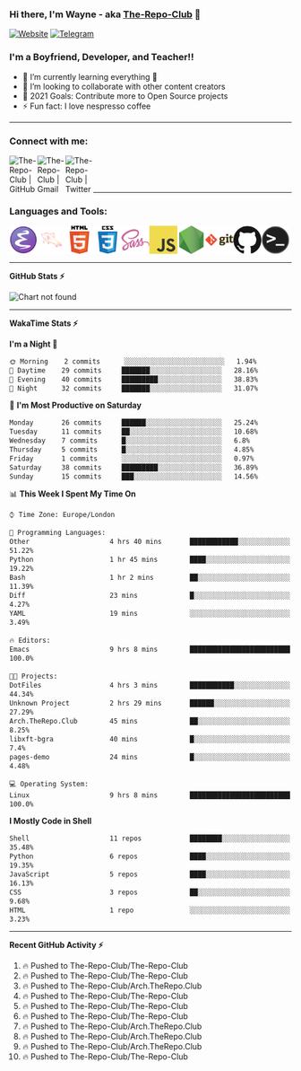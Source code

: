 ### Hi there, I'm Wayne - aka [The-Repo-Club][website] 👋

[![Website](https://img.shields.io/website?label=github.com/The-Repo-Club/&color=orange&style=flat-square&url=https://github.com/The-Repo-Club/)][website]
[![Telegram](https://img.shields.io/badge/Chat%20on-Telegram-orange.svg?color=orange&logo=telegram&style=flat-square)][telegram]

### I'm a Boyfriend, Developer, and Teacher!!

- 🌱 I’m currently learning everything 🤣
- 👯 I’m looking to collaborate with other content creators
- 🥅 2021 Goals: Contribute more to Open Source projects
- ⚡ Fun fact: I love nespresso coffee

---
### Connect with me:

[<img align="left" alt="The-Repo-Club | GitHub" width="50px" src="https://cdn.jsdelivr.net/npm/simple-icons@v3/icons/github.svg" />][website]
[<img align="left" alt="The-Repo-Club | Gmail" width="50px" src="https://cdn.jsdelivr.net/npm/simple-icons@v3/icons/gmail.svg" />][email]
[<img align="left" alt="The-Repo-Club | Twitter" width="50px" src="https://cdn.jsdelivr.net/npm/simple-icons@v3/icons/telegram.svg" />][telegram]

[website]: https://github.com/The-Repo-Club/
[email]: mailto:wayne6324@gmail.com
[telegram]: https://t.me/TheRepoClub

<br />
<br />
<br />

---
### Languages and Tools:

<img align="left" alt="Emacs" width="50px" src="https://raw.githubusercontent.com/github/explore/80688e429a7d4ef2fca1e82350fe8e3517d3494d/topics/emacs/emacs.png" />
<img align="left" alt="Fish" width="50px" src="https://raw.githubusercontent.com/github/explore/80688e429a7d4ef2fca1e82350fe8e3517d3494d/topics/fish/fish.png" />
<img align="left" alt="HTML5" width="50px" src="https://raw.githubusercontent.com/github/explore/80688e429a7d4ef2fca1e82350fe8e3517d3494d/topics/html/html.png" />
<img align="left" alt="CSS3" width="50px" src="https://raw.githubusercontent.com/github/explore/80688e429a7d4ef2fca1e82350fe8e3517d3494d/topics/css/css.png" />
<img align="left" alt="Sass" width="50px" src="https://raw.githubusercontent.com/github/explore/80688e429a7d4ef2fca1e82350fe8e3517d3494d/topics/sass/sass.png" />
<img align="left" alt="JavaScript" width="50px" src="https://raw.githubusercontent.com/github/explore/80688e429a7d4ef2fca1e82350fe8e3517d3494d/topics/javascript/javascript.png" />
<img align="left" alt="Node.js" width="50px" src="https://raw.githubusercontent.com/github/explore/80688e429a7d4ef2fca1e82350fe8e3517d3494d/topics/nodejs/nodejs.png" />
<img align="left" alt="Git" width="50px" src="https://raw.githubusercontent.com/github/explore/80688e429a7d4ef2fca1e82350fe8e3517d3494d/topics/git/git.png" />
<img align="left" alt="GitHub" width="50px" src="https://raw.githubusercontent.com/github/explore/78df643247d429f6cc873026c0622819ad797942/topics/github/github.png" />
<img align="left" alt="Terminal" width="50px" src="https://raw.githubusercontent.com/github/explore/80688e429a7d4ef2fca1e82350fe8e3517d3494d/topics/terminal/terminal.png" />

<br />
<br />
<br />

---

**GitHub Stats ⚡**

![Chart not found](https://github-readme-stats.vercel.app/api?username=The-Repo-Club&theme=tokyonight&show_icons=true&count_private=true&hide_border=true&include_all_commits=true&custom_title=The-Repo-Club%27s+GitHub+Stats)


---

**WakaTime Stats ⚡**

<!--START_SECTION:waka-->
**I'm a Night 🦉** 

```text
🌞 Morning    2 commits      ░░░░░░░░░░░░░░░░░░░░░░░░░   1.94% 
🌆 Daytime    29 commits     ███████░░░░░░░░░░░░░░░░░░   28.16% 
🌃 Evening    40 commits     █████████░░░░░░░░░░░░░░░░   38.83% 
🌙 Night      32 commits     ███████░░░░░░░░░░░░░░░░░░   31.07%

```
📅 **I'm Most Productive on Saturday** 

```text
Monday       26 commits     ██████░░░░░░░░░░░░░░░░░░░   25.24% 
Tuesday      11 commits     ██░░░░░░░░░░░░░░░░░░░░░░░   10.68% 
Wednesday    7 commits      █░░░░░░░░░░░░░░░░░░░░░░░░   6.8% 
Thursday     5 commits      █░░░░░░░░░░░░░░░░░░░░░░░░   4.85% 
Friday       1 commits      ░░░░░░░░░░░░░░░░░░░░░░░░░   0.97% 
Saturday     38 commits     █████████░░░░░░░░░░░░░░░░   36.89% 
Sunday       15 commits     ███░░░░░░░░░░░░░░░░░░░░░░   14.56%

```


📊 **This Week I Spent My Time On** 

```text
⌚︎ Time Zone: Europe/London

💬 Programming Languages: 
Other                    4 hrs 40 mins       ████████████░░░░░░░░░░░░░   51.22% 
Python                   1 hr 45 mins        ████░░░░░░░░░░░░░░░░░░░░░   19.22% 
Bash                     1 hr 2 mins         ██░░░░░░░░░░░░░░░░░░░░░░░   11.39% 
Diff                     23 mins             █░░░░░░░░░░░░░░░░░░░░░░░░   4.27% 
YAML                     19 mins             ░░░░░░░░░░░░░░░░░░░░░░░░░   3.49%

🔥 Editors: 
Emacs                    9 hrs 8 mins        █████████████████████████   100.0%

🐱‍💻 Projects: 
DotFiles                 4 hrs 3 mins        ███████████░░░░░░░░░░░░░░   44.34% 
Unknown Project          2 hrs 29 mins       ██████░░░░░░░░░░░░░░░░░░░   27.29% 
Arch.TheRepo.Club        45 mins             ██░░░░░░░░░░░░░░░░░░░░░░░   8.25% 
libxft-bgra              40 mins             █░░░░░░░░░░░░░░░░░░░░░░░░   7.4% 
pages-demo               24 mins             █░░░░░░░░░░░░░░░░░░░░░░░░   4.48%

💻 Operating System: 
Linux                    9 hrs 8 mins        █████████████████████████   100.0%

```

**I Mostly Code in Shell** 

```text
Shell                    11 repos            ████████░░░░░░░░░░░░░░░░░   35.48% 
Python                   6 repos             ████░░░░░░░░░░░░░░░░░░░░░   19.35% 
JavaScript               5 repos             ████░░░░░░░░░░░░░░░░░░░░░   16.13% 
CSS                      3 repos             ██░░░░░░░░░░░░░░░░░░░░░░░   9.68% 
HTML                     1 repo              ░░░░░░░░░░░░░░░░░░░░░░░░░   3.23%

```



<!--END_SECTION:waka-->

---

**Recent GitHub Activity :zap:**

<!--START_SECTION:activity-->
1. 🔥 Pushed to The-Repo-Club/The-Repo-Club
2. 🔥 Pushed to The-Repo-Club/The-Repo-Club
3. 🔥 Pushed to The-Repo-Club/Arch.TheRepo.Club
4. 🔥 Pushed to The-Repo-Club/The-Repo-Club
5. 🔥 Pushed to The-Repo-Club/The-Repo-Club
6. 🔥 Pushed to The-Repo-Club/The-Repo-Club
7. 🔥 Pushed to The-Repo-Club/Arch.TheRepo.Club
8. 🔥 Pushed to The-Repo-Club/Arch.TheRepo.Club
9. 🔥 Pushed to The-Repo-Club/Arch.TheRepo.Club
10. 🔥 Pushed to The-Repo-Club/The-Repo-Club
<!--END_SECTION:activity-->